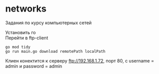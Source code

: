 # networks
Задания по курсу компьютерных сетей

Установить го   
Перейти в ftp-client  
```
go mod tidy
go run main.go download remotePath localPath
```
Клиен конектится к серверу ftp://192.168.1.72, порт 80, с username = admin и password = admin 

